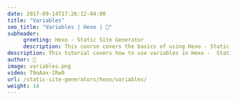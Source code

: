 ```yaml
---
date: 2017-09-14T17:26:12-04:00
title: "Variables"
seo_title: "Variables | Hexo | 🦒"
subheader:
     greeting: Hexo - Static Site Generator
     description: This course covers the basics of using Hexo - Static Site Generator. Work your way through the articles and we'll teach you everything you need to know to create a professional and scalable website or blog!
description: This tutorial covers how to use variables in Hexo -  Static Site Generator.
author: 🦒
image: variables.png
video: T9oAax-IRw0
url: /static-site-generators/hexo/variables/
weight: 14
---
```

